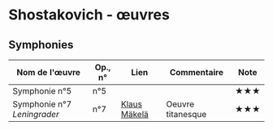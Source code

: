 # Shostakovich - œuvres 

<!-- 
|Nom de l'œuvre| Op., n° | Lien | Commentaire | Note|
|--------|----|-------|---------|----|
|        |     |   [Interprète](youtu.be/...)|   |  ★|
 -->



## Symphonies
|Nom de l'œuvre| Op., n° | Lien | Commentaire | Note|
|--------|----|-------|---------|----|
| Symphonie n°5  |n°5|   [](https://youtu.be/)| |  ★★★|
| Symphonie n°7 *Leningrader* |  n°7 |   [Klaus Mäkelä](https://youtu.be/GB3zR_X25UU?t=30)| Oeuvre titanesque|  ★★★|


<!-- ## Concertos
### Piano
### Violon
### Violoncelle


## Instrument seul
### Piano
### Orgue
### Violon
### Violoncelle
 -->

